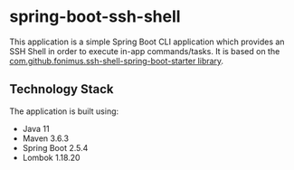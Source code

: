 # spring-boot-ssh-shell
This application is a simple Spring Boot CLI application which provides an SSH Shell in order to execute in-app commands/tasks. It is based on the [com.github.fonimus.ssh-shell-spring-boot-starter library](https://github.com/fonimus/ssh-shell-spring-boot).

## Technology Stack
The application is built using:
- Java 11
- Maven 3.6.3
- Spring Boot 2.5.4
- Lombok 1.18.20